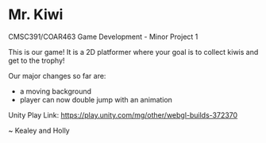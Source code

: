 # Mr. Kiwi
CMSC391/COAR463 Game Development - Minor Project 1

This is our game!
It is a 2D platformer where your goal is to collect kiwis and get to the trophy!

Our major changes so far are:
- a moving background
- player can now double jump with an animation

Unity Play Link: https://play.unity.com/mg/other/webgl-builds-372370

~ Kealey and Holly
